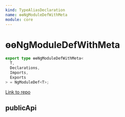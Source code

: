 ```yaml
---
kind: TypeAliasDeclaration
name: ɵɵNgModuleDefWithMeta
module: core
---
```


# ɵɵNgModuleDefWithMeta

```ts
export type ɵɵNgModuleDefWithMeta<
  T,
  Declarations,
  Imports,
  Exports
> = NgModuleDef<T>;
```

[Link to repo](https://github.com/timdeschryver/angular/blob/master/packages/core/src/metadata/ng_module.ts#L37-L37)

## publicApi
